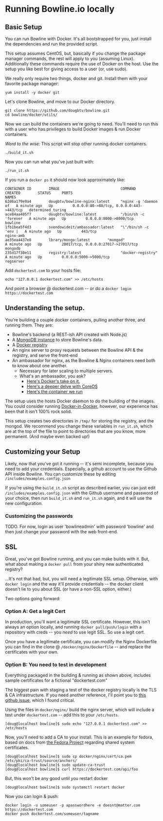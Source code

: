 # Running Bowline.io locally

## Basic Setup

You can run Bowline with Docker. It's all bootstrapped for you, just install the dependencies and run the provided script.

This setup assumes CentOS, but, basically if you change the package manager commands, the rest will apply to you (assuming Linux). Additionally these commands require the use of Docker on the host. Use the setup you like best for giving access to a user (or, use sudo).

We really only require two things, docker and git. Install them with your favorite package manager:

    yum install -y docker git

Let's clone Bowline, and move to our Docker directory.

    git clone https://github.com/dougbtv/bowline.git
    cd bowline/docker/utils/

Now we can build the containers we're going to need. You'll need to run this with a user who has privileges to build Docker images & run Docker containers. 

*Word to the wise*: This script will stop other running docker containers.

    ./build_it.sh

Now you can run what you've just built with:

    ./run_it.sh

If you run a `docker ps` it should now look approximately like:

    CONTAINER ID        IMAGE                            COMMAND                CREATED        STATUS     PORTS                                      NAMES
    62d6a179e9a4        dougbtv/bowline-nginx:latest     "nginx -g 'daemon of   A minute ago   Up         0.0.0.0:80->80/tcp, 0.0.0.0:443->443/tcp   determined_turing   
    ace84aa405f7        dougbtv/bowline:latest           "/bin/sh -c 'forever   A minute ago   Up         0.0.0.0:8000->8000/tcp                     bowline             
    1fb1bea5f4d3        svendowideit/ambassador:latest   "\"/bin/sh -c 'env |   A minute ago   Up         443/tcp                                    nginx-amb           
    ae35ea4437e8        lbrary/mongo:latest        "mongod"               A minute ago   Up         28017/tcp, 0.0.0.0:27017->27017/tcp        mongodb             
    235d17f30e11        registry:latest                  "docker-registry"      A minute ago   Up         0.0.0.0:5000->5000/tcp                     regserver           

Add `dockertest.com` to your hosts file:

    echo "127.0.0.1 dockertest.com" >> /etc/hosts

And point a browser @ dockertest.com -- or do a `docker login https://dockertest.com`

## Understanding the setup.

You're building a couple docker containers, pulling another three, and running them. They are:

* Bowline's backend (a REST-ish API created with Node.js)
* A [MongoDB instance](https://registry.hub.docker.com/u/lbrary/mongo/) to store Bowline's data.
* A [Docker registry](https://registry.hub.docker.com/_/registry/)
* An nginx server to proxy requests between the Bowline API & the registry, and serve the front-end
* An ambassador for nginx, as the Bowline & Nginx containers need both to know about one another.
  * Necessary for later scaling to multiple servers.
  * What's an ambassador, you ask?
    * [Here's Docker's take on it.](http://docs.docker.com/articles/ambassador_pattern_linking/)
    * [Here's a deeper delve with CoreOS](https://coreos.com/blog/docker-dynamic-ambassador-powered-by-etcd/)
    * [Here's the container we run](https://registry.hub.docker.com/u/svendowideit/ambassador/)

The setup uses the hosts Docker daemon to do the building of the images. You could consider running [Docker-in-Docker](https://github.com/jpetazzo/dind), however, our experience has been that it isn't 100% rock solid.

This setup creates two directories in `/tmp/` for storing the registry, and the mongod. We recommend you change these variables in `run_it.sh`, which are at the top of the file to point to directories that are you know, more permanent. (And maybe even backed up!) 

## Customizing your Setup

Likely, now that you've got it running -- it's semi incomplete, because you need to add your credentials. Especially, a github account to use the Github API inside Bowline. You can customize these by editing `/includes/examples.config.json`

If you're using the `build_it.sh` script as described earlier, you can just edit `/includes/examples.config.json` with the Github username and password of your choice, then run `build_it.sh` and `run_it.sh` again, and it will use the new configuration.

### Customizing the passwords

TODO. For now, login as user 'bowlineadmin' with password 'bowline' and then just change your password with the web front-end.

## SSL

Great, you've got Bowline running, and you can make builds with it. But, what about making a `docker pull` from your shiny new authenticated registry?

...It's not that bad, but, you will need a legitimate SSL setup. Otherwise, with `docker login` and the way it'll provide credentials -- the docker client doesn't lie to you about SSL (or have a non-SSL option, either.)

Two options going forward:

### Option A: Get a legit Cert

In production, you'll want a legitimate SSL certificate. However, this isn't always an option locally, and running `docker pull/push/login` with a repository with creds -- you *need* to use legit SSL. So use a legit cert.

Once you have a legitimate certificate, you can modify the Nginx Dockerfile you can find in the clone @ `/docker/nginx/Dockerfile` -- and replace the certificates with your own.

### Option B: You need to test in development

Everything packaged in the building & running as shown above, includes sample certificates for a fictional "dockertest.com"

The biggest pain with staging a test of the docker registry locally is the TLS & CA infrastructure. If you need another reference, I'll point you to [this github issue](https://github.com/docker/docker-registry/issues/541), which I found critical.

Using the files in `docker/nginx/` build the nginx server, which will include a test under `dockertest.com` -- add this to your `/etc/hosts`.

    [doug@localhost bowline]$ sudo echo "127.0.0.1 dockertest.com" >> /etc/hosts

Now, you'll need to add a CA to your install. This is an example for fedora, based on docs from [the Fedora Project](https://fedoraproject.org/wiki/Features/SharedSystemCertificates:Testing#How_to_add_a_systemwide_CA) regarding shared system certificates.

    [doug@localhost bowline]$ sudo cp docker/nginx/cert/ca.pem /etc/pki/ca-trust/source/anchors/
    [doug@localhost bowline]$ sudo update-ca-trust
    [doug@localhost bowline]$ curl https://dockertest.com/api/foo

But, this won't be any good until you restart docker

    [doug@localhost bowline]$ sudo systemctl restart docker

Now you can login & push:

    docker login -u someuser -p apasswordhere -e doesnt@matter.com https://dockertest.com
    docker push dockertest.com/someuser/tagname
